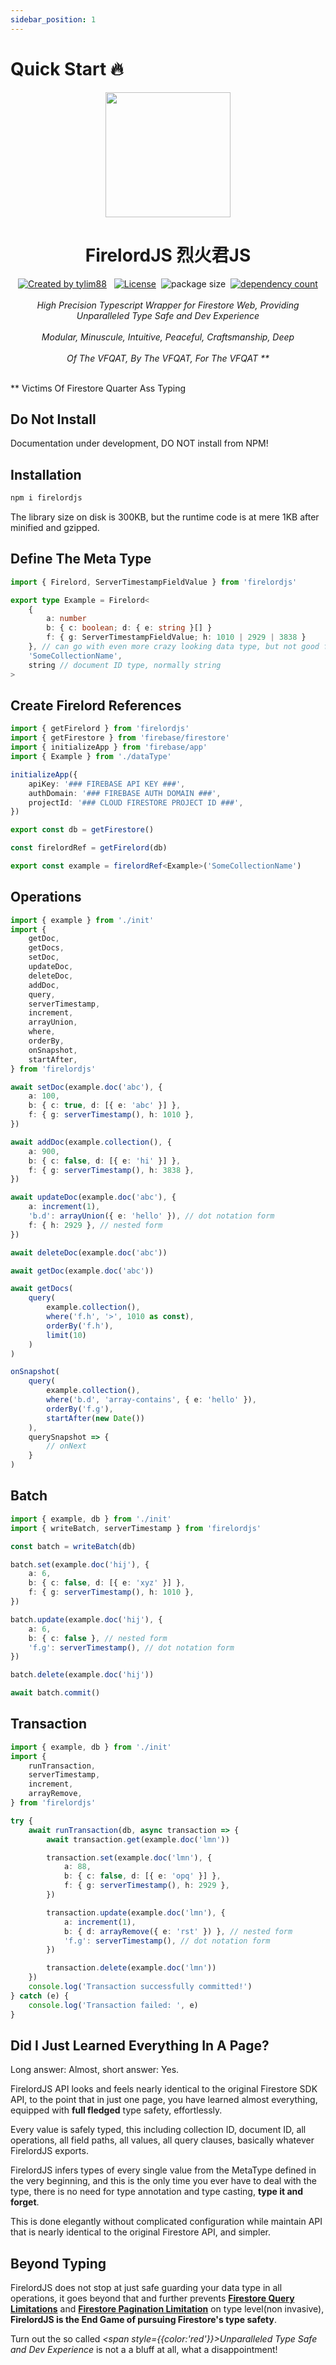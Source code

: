 ```yaml
---
sidebar_position: 1
---
```


# Quick Start 🔥

<div align="center">
		<img src="https://raw.githubusercontent.com/tylim88/Firelord/main/img/ozai.png" width="200px"/>
		<h1>FirelordJS 烈火君JS</h1>
</div>

<div align="center">
		<a href="https://www.npmjs.com/package/firelordjs" rel="nofollow"><img src="https://img.shields.io/npm/v/firelordjs" alt="Created by tylim88"/></a>
		&nbsp;
		<a href="https://github.com/tylim88/firelordjs/blob/main/LICENSE" rel="nofollow"><img src="https://img.shields.io/github/license/tylim88/firelordjs" alt="License"/></a>&nbsp;
		<img src="https://img.shields.io/badge/minified%2Bgzipped-1KB-brightgreen" alt="package size"/>&nbsp;
		<a href="https://www.npmjs.com/package/firelordjs?activeTab=dependencies" rel="nofollow"><img src="https://img.shields.io/badge/dynamic/json?url=https://api.npmutil.com/package/firelordjs&label=dependencies&query=$.dependencies.count" alt="dependency count"/></a>
</div>
<br/>
<div align="center">
		<i>High Precision Typescript Wrapper for Firestore Web, Providing Unparalleled Type Safe and Dev Experience</i>
</div>
<br/>
<div align="center">
		<i>Modular, Minuscule, Intuitive, Peaceful, Craftsmanship, Deep</i>
</div>
<br/>
<div align="center">
		<i>Of The VFQAT, By The VFQAT, For The VFQAT **</i>
</div>
<br/>

\*\* Victims Of Firestore Quarter Ass Typing

## Do Not Install

Documentation under development, DO NOT install from NPM!

## Installation

```bash title='require typescript 4.5+ and of course firebase'
npm i firelordjs
```

The library size on disk is 300KB, but the runtime code is at mere 1KB after minified and gzipped.

## Define The Meta Type

```ts title='dataType.ts'
import { Firelord, ServerTimestampFieldValue } from 'firelordjs'

export type Example = Firelord<
	{
		a: number
		b: { c: boolean; d: { e: string }[] }
		f: { g: ServerTimestampFieldValue; h: 1010 | 2929 | 3838 }
	}, // can go with even more crazy looking data type, but not good for a quick tutorial
	'SomeCollectionName',
	string // document ID type, normally string
>
```

## Create Firelord References

```ts title='init.ts'
import { getFirelord } from 'firelordjs'
import { getFirestore } from 'firebase/firestore'
import { initializeApp } from 'firebase/app'
import { Example } from './dataType'

initializeApp({
	apiKey: '### FIREBASE API KEY ###',
	authDomain: '### FIREBASE AUTH DOMAIN ###',
	projectId: '### CLOUD FIRESTORE PROJECT ID ###',
})

export const db = getFirestore()

const firelordRef = getFirelord(db)

export const example = firelordRef<Example>('SomeCollectionName')
```

## Operations

```ts title='operations.ts'
import { example } from './init'
import {
	getDoc,
	getDocs,
	setDoc,
	updateDoc,
	deleteDoc,
	addDoc,
	query,
	serverTimestamp,
	increment,
	arrayUnion,
	where,
	orderBy,
	onSnapshot,
	startAfter,
} from 'firelordjs'

await setDoc(example.doc('abc'), {
	a: 100,
	b: { c: true, d: [{ e: 'abc' }] },
	f: { g: serverTimestamp(), h: 1010 },
})

await addDoc(example.collection(), {
	a: 900,
	b: { c: false, d: [{ e: 'hi' }] },
	f: { g: serverTimestamp(), h: 3838 },
})

await updateDoc(example.doc('abc'), {
	a: increment(1),
	'b.d': arrayUnion({ e: 'hello' }), // dot notation form
	f: { h: 2929 }, // nested form
})

await deleteDoc(example.doc('abc'))

await getDoc(example.doc('abc'))

await getDocs(
	query(
		example.collection(),
		where('f.h', '>', 1010 as const),
		orderBy('f.h'),
		limit(10)
	)
)

onSnapshot(
	query(
		example.collection(),
		where('b.d', 'array-contains', { e: 'hello' }),
		orderBy('f.g'),
		startAfter(new Date())
	),
	querySnapshot => {
		// onNext
	}
)
```

## Batch

```ts title='batch.ts'
import { example, db } from './init'
import { writeBatch, serverTimestamp } from 'firelordjs'

const batch = writeBatch(db)

batch.set(example.doc('hij'), {
	a: 6,
	b: { c: false, d: [{ e: 'xyz' }] },
	f: { g: serverTimestamp(), h: 1010 },
})

batch.update(example.doc('hij'), {
	a: 6,
	b: { c: false }, // nested form
	'f.g': serverTimestamp(), // dot notation form
})

batch.delete(example.doc('hij'))

await batch.commit()
```

## Transaction

```ts title='transaction.ts'
import { example, db } from './init'
import {
	runTransaction,
	serverTimestamp,
	increment,
	arrayRemove,
} from 'firelordjs'

try {
	await runTransaction(db, async transaction => {
		await transaction.get(example.doc('lmn'))

		transaction.set(example.doc('lmn'), {
			a: 88,
			b: { c: false, d: [{ e: 'opq' }] },
			f: { g: serverTimestamp(), h: 2929 },
		})

		transaction.update(example.doc('lmn'), {
			a: increment(1),
			b: { d: arrayRemove({ e: 'rst' }) }, // nested form
			'f.g': serverTimestamp(), // dot notation form
		})

		transaction.delete(example.doc('lmn'))
	})
	console.log('Transaction successfully committed!')
} catch (e) {
	console.log('Transaction failed: ', e)
}
```

## Did I Just Learned Everything In A Page?

Long answer: Almost, short answer: Yes.

FirelordJS API looks and feels nearly identical to the original Firestore SDK API, to the point that in just one page, you have learned almost everything, equipped with **full fledged** type safety, effortlessly.

Every value is safely typed, this including collection ID, document ID, all operations, all field paths, all values, all query clauses, basically whatever FirelordJS exports.

FirelordJS infers types of every single value from the MetaType defined in the very beginning, and this is the only time you ever have to deal with the type, there is no need for type annotation and type casting, **type it and forget**.

This is done elegantly without complicated configuration while maintain API that is nearly identical to the original Firestore API, and simpler.

## Beyond Typing

FirelordJS does not stop at just safe guarding your data type in all operations, it goes beyond that and further prevents **[Firestore Query Limitations](https://firebase.google.com/docs/firestore/query-data/queries#query_limitations)** and **[Firestore Pagination Limitation](https://firebase.google.com/docs/firestore/query-data/order-limit-data?hl=en&authuser=0#limitations)** on type level(non invasive), **FirelordJS is the End Game of pursuing Firestore's type safety**.

Turn out the so called _<span style={{color:'red'}}>Unparalleled Type Safe and Dev Experience</span>_ is not a a bluff at all, what a disappointment!
